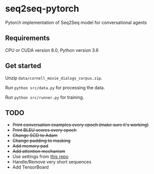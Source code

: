 # seq2seq-pytorch
Pytorch implementation of Seq2Seq model for conversational agents

## Requirements
CPU or CUDA version 8.0, Python version 3.6

## Get started
Unzip `data/cornell_movie_dialogs_corpus.zip`.

Run `python src/data.py` for processing the data.

Run `python src/runner.py` for training.

## TODO
* ~~Print conversation examples every epoch (make sure it's working)~~
* ~~Print BLEU scores every epoch~~
* ~~Change SGD to Adam~~
* ~~Change padding to masking~~
* ~~Add memory pad~~
* ~~Add attention mechanism~~
* Use settings from [this repo](https://github.com/jiweil/Neural-Dialogue-Generation)
* Handle/Remove very short sequences
* Add TensorBoard
